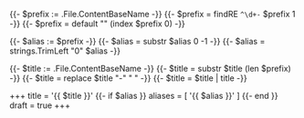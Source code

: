 {{- $prefix := .File.ContentBaseName -}}
{{- $prefix = findRE `^\d+-` $prefix 1 -}}
{{- $prefix = default "" (index $prefix 0) -}}

{{- $alias := $prefix -}}
{{- $alias = substr $alias 0 -1 -}}
{{- $alias = strings.TrimLeft "0" $alias -}}

{{- $title := .File.ContentBaseName -}}
{{- $title = substr $title (len $prefix) -}}
{{- $title = replace $title "-" " " -}}
{{- $title = $title | title -}}

+++
title = '{{ $title }}'
{{- if $alias }}
aliases = [ '{{ $alias }}' ]
{{- end }}
draft = true
+++
